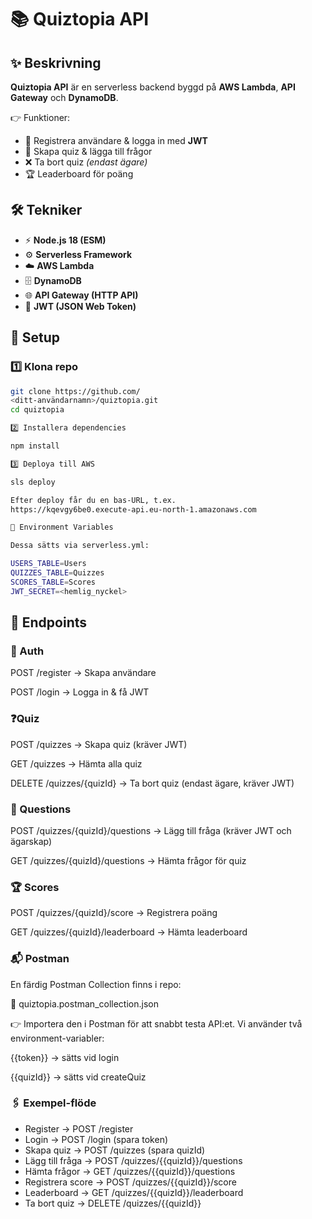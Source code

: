 # 📚 Quiztopia API  

## ✨ Beskrivning  
**Quiztopia API** är en serverless backend byggd på **AWS Lambda**, **API Gateway** och **DynamoDB**.  

👉 Funktioner:  
- 📝 Registrera användare & logga in med **JWT**  
- 📘 Skapa quiz & lägga till frågor  
- ❌ Ta bort quiz *(endast ägare)*  
- 🏆 Leaderboard för poäng  

## 🛠️ Tekniker  
- ⚡ **Node.js 18 (ESM)**  
- ⚙️ **Serverless Framework**  
- ☁️ **AWS Lambda**  
- 🗄️ **DynamoDB**  
- 🌐 **API Gateway (HTTP API)**  
- 🔑 **JWT (JSON Web Token)**  

## 🚀 Setup  

### 1️⃣ Klona repo 
```bash
git clone https://github.com/
<ditt-användarnamn>/quiztopia.git
cd quiztopia

2️⃣ Installera dependencies

npm install

3️⃣ Deploya till AWS

sls deploy

Efter deploy får du en bas-URL, t.ex.
https://kqevgy6be0.execute-api.eu-north-1.amazonaws.com

🔧 Environment Variables

Dessa sätts via serverless.yml:

USERS_TABLE=Users
QUIZZES_TABLE=Quizzes
SCORES_TABLE=Scores
JWT_SECRET=<hemlig_nyckel>
```
## 📌 Endpoints
### 🧑 Auth

POST /register → Skapa användare

POST /login → Logga in & få JWT

### ❓Quiz

POST /quizzes → Skapa quiz (kräver JWT)

GET /quizzes → Hämta alla quiz

DELETE /quizzes/{quizId} → Ta bort quiz (endast ägare, kräver JWT)

### 📝 Questions

POST /quizzes/{quizId}/questions → Lägg till fråga (kräver JWT och ägarskap)

GET /quizzes/{quizId}/questions → Hämta frågor för quiz

### 🏆 Scores

POST /quizzes/{quizId}/score → Registrera poäng

GET /quizzes/{quizId}/leaderboard → Hämta leaderboard

### 📬 Postman

En färdig Postman Collection finns i repo:

📂 quiztopia.postman_collection.json

👉 Importera den i Postman för att snabbt testa API:et.
Vi använder två environment-variabler:

{{token}} → sätts vid login

{{quizId}} → sätts vid createQuiz

### 🖇️ Exempel-flöde

- Register → POST /register
- Login → POST /login (spara token)
- Skapa quiz → POST /quizzes (spara quizId)
- Lägg till fråga → POST /quizzes/{{quizId}}/questions
- Hämta frågor → GET /quizzes/{{quizId}}/questions
- Registrera score → POST /quizzes/{{quizId}}/score
- Leaderboard → GET /quizzes/{{quizId}}/leaderboard
- Ta bort quiz → DELETE /quizzes/{{quizId}}
